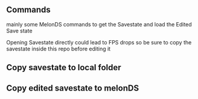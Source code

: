 ## Commands 

mainly some MelonDS commands to get the Savestate and load the Edited Save state 

Opening Savestate directly could lead to FPS drops so be sure to copy the savestate inside this repo before editing it

## Copy savestate to local folder 

## Copy edited savestate to melonDS

